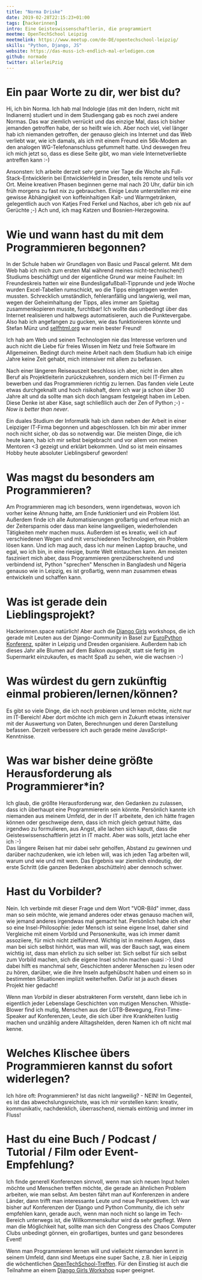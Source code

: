 ```yaml
---
title: "Norma Driske"
date: 2019-02-28T22:15:23+01:00
tags: [hackerinnen]
intro: Eine Geisteswissenschaftlerin, die programmiert
meetme: OpenTechSchool Leipzig
meetmelink: https://www.meetup.com/de-DE/opentechschool-leipzig/
skills: "Python, Django, JS"
website: https://das-muss-ich-endlich-mal-erledigen.com
github: normade
twitter: allerleiPzig
---
```


# Ein paar Worte zu dir, wer bist du?

Hi, ich bin Norma. Ich hab mal Indologie (das mit den Indern, nicht mit Indianern) studiert und in dem Studiengang gab es noch zwei andere Normas. Das war ziemlich verrückt und das einzige Mal, dass ich bisher jemanden getroffen habe, der so heißt wie ich. Aber noch viel, viel länger hab ich niemanden getroffen, der genauso gleich ins Internet und das Web verliebt war, wie ich damals, als ich mit einem Freund ein 56k-Modem an den analogen WG-Telefonanschluss gefummelt hatte. Und deswegen freu ich mich jetzt so, dass es diese Seite gibt, wo man viele Internetverliebte antreffen kann :-)
<br>

Ansonsten: Ich arbeite derzeit sehr gerne vier Tage die Woche als Full-Stack-Entwicklerin bei EntwicklerHeld in Dresden, teils remote und teils vor Ort. Meine kreativen Phasen beginnen gerne mal nach 20 Uhr, dafür bin ich früh morgens zu fast nix zu gebrauchen. Einige Leute unterstellen mir eine gewisse Abhängigkeit von koffeinhaltigen Kalt- und Warmgetränken, gelegentlich auch von Katjes Fred Ferkel und Nachos, aber ich geb nix auf Gerüchte ;-) Ach und, ich mag Katzen und Bosnien-Herzegowina.


# Wie und wann hast du mit dem Programmieren begonnen?

In der Schule haben wir Grundlagen von Basic und Pascal gelernt. Mit dem Web hab ich mich zum ersten Mal während meines nicht-technischen(!) Studiums beschäftigt und der eigentliche Grund war meine Faulheit: Im Freundeskreis hatten wir eine Bundesligafußball-Tipprunde und jede Woche wurden Excel-Tabellen rumschickt, wo die Tipps eingetragen werden mussten. Schrecklich umständlich, fehleranfällig und langwierig, weil man, wegen der Geheimhaltung der Tipps, alles immer am Spieltag zusammenkopieren musste, furchtbar! Ich wollte das unbedingt über das Internet realisieren und halbwegs automatisieren, auch die Punktevergabe. Also hab ich angefangen zu gucken, wie das funktionieren könnte und Stefan Münz und <a href="https://selfhtml.org/" target="_blank" rel="noopener noreferrer">selfhtml.org</a> war mein bester Freund!<br>

Ich hab am Web und seinen Technologien nie das Interesse verloren und auch nicht die Liebe für freies Wissen im Netz und freie Software im Allgemeinen. Bedingt durch meine Arbeit nach dem Studium hab ich einige Jahre keine Zeit gehabt, mich intensiver mit allem zu befassen.<br>

Nach einer längeren Reiseauszeit beschloss ich aber, nicht in den alten Beruf als Projektleiterin zurückzukehren, sondern mich bei IT-Firmen zu bewerben und das Programmieren richtig zu lernen. Das fanden viele Leute etwas durchgeknallt und hoch risikohaft, denn ich war ja schon über 30 Jahre alt und da sollte man sich doch langsam festgelegt haben im Leben. Diese Denke ist aber Käse, sagt schließlich auch der Zen of Python ;-) - <i>Now is better than never</i>.<br>

Ein duales Studium der Informatik hab ich dann neben der Arbeit in einer Leipziger IT-Firma begonnen und abgeschlossen. Ich bin mir aber immer noch nicht sicher, ob das so notwendig war. Die meisten Dinge, die ich heute kann, hab ich mir selbst beigebracht und vor allem von meinen Mentoren <3 gezeigt und erklärt bekommen. Und so ist mein einsames Hobby heute absoluter Lieblingsberuf geworden!

# Was magst du besonders am Programmieren?

Am Programmieren mag ich besonders, wenn irgendetwas, wovon ich vorher keine Ahnung hatte, am Ende funktioniert und ein Problem löst. Außerdem finde ich alle Automatisierungen großartig und erfreue mich an der Zeitersparnis oder dass man keine langweiligen, wiederholenden Tätigkeiten mehr machen muss. Außerdem ist es kreativ, weil ich auf verschiedenen Wegen und mit verschiedenen Technologien, ein Problem lösen kann. Und ich mag auch, dass ich nur meinen Laptop brauche, und egal, wo ich bin, in eine riesige, bunte Welt eintauchen kann. Am meisten fasziniert mich aber, dass Programmieren grenzüberschreitend und verbindend ist, Python "sprechen" Menschen in Bangladesh und Nigeria genauso wie in Leipzig, es ist großartig, wenn man zusammen etwas entwickeln und schaffen kann.

# Was ist gerade dein Lieblingsprojekt?

Hackerinnen.space natürlich! Aber auch die <a href="https://djangogirls.org/" target="_blank" rel="noopener noreferrer">Django Girls</a> workshops, die ich gerade mit Leuten aus der Django-Community in Basel zur <a href="https://www.europython-society.org/" target="_blank" rel="noopener noreferrer">EuroPython Konferenz</a>, später in Leipzig und Dresden organisiere. Außerdem hab ich dieses Jahr alle Blumen auf dem Balkon *ausgesät*, statt sie fertig im Supermarkt einzukaufen, es macht Spaß zu sehen, wie die wachsen :-)


# Was würdest du gern zukünftig einmal probieren/lernen/können?

Es gibt so viele Dinge, die ich noch probieren und lernen möchte, nicht nur im IT-Bereich! Aber dort möchte ich mich gern in Zukunft etwas intensiver mit der Auswertung von Daten, Berechnungen und deren Darstellung befassen. Derzeit verbessere ich auch gerade meine JavaScript-Kenntnisse.

# Was war bisher deine größte Herausforderung als Programmierer\*in?

Ich glaub, die größte Herausforderung war, den Gedanken zu zulassen, dass ich überhaupt eine Programmiererin sein könnte.
Persönlich kannte ich niemanden aus meinem Umfeld, der in der IT arbeitete, den ich hätte fragen können oder geschweige denn, dass ich mich gleich getraut hätte, das irgendwo zu formulieren, aus Angst, alle lachen sich kaputt, dass die Geisteswissenschaftlerin jetzt in IT macht. Aber was solls, jetzt lache eher ich :-)<br>
Das längere Reisen hat mir dabei sehr geholfen, Abstand zu gewinnen und darüber nachzudenken, wie ich leben will, was ich jeden Tag arbeiten will, warum und wie und mit wem. Das Ergebnis war ziemlich eindeutig, der erste Schritt (die ganzen Bedenken abschütteln) aber dennoch schwer.

# Hast du Vorbilder?

Nein. Ich verbinde mit dieser Frage und dem Wort "VOR-Bild" immer, dass man so sein möchte, wie jemand anderes oder etwas genauso machen will, wie jemand anderes irgendwas mal gemacht hat. Persönlich habe ich eher so eine Insel-Philosophie: jeder Mensch ist seine eigene Insel, daher sind Vergleiche mit einem Vorbild und Personenkulte, was ich immer damit assoziiere, für mich nicht zielführend. Wichtig ist in meinen Augen, dass man bei sich selbst hinhört, was man will, was der Bauch sagt, was einem wichtig ist, dass man ehrlich zu sich selber ist: Sich selbst für sich selbst zum Vorbild machen, sich die eigene Insel schön machen quasi :-) Und dabei hilft es manchmal sehr, Geschichten anderer Menschen zu lesen oder zu hören, darüber, wie die ihre Inseln aufgehübscht haben und einem so in bestimmten Situationen implizit weiterhelfen. Dafür ist ja auch dieses Projekt hier gedacht!
<br>

Wenn man *Vorbild* in dieser abstrakteren Form versteht, dann liebe ich in eigentlich jeder Lebenslage Geschichten von mutigen Menschen. Whistle-Blower find ich mutig, Menschen aus der LGTB-Bewegung, First-Time-Speaker auf Konferenzen, Leute, die sich über ihre Krankheiten lustig machen und unzählig andere Alltagshelden, deren Namen ich oft nicht mal kenne.

# Welches Klischee übers Programmieren kannst du sofort widerlegen?

Ich höre oft: Programmieren? Ist das nicht langweilig? - NEIN! Im Gegenteil, es ist das abwechslungsreichste, was ich mir vorstellen kann: kreativ, kommunikativ, nachdenklich, überraschend, niemals eintönig und immer im Fluss!

# Hast du eine Buch / Podcast / Tutorial / Film oder Event-Empfehlung?

Ich finde generell Konferenzen sinnvoll, wenn man sich neuen Input holen möchte und Menschen treffen möchte, die gerade an ähnlichen Problem arbeiten, wie man selbst. Am besten fährt man auf Konferenzen in andere Länder, dann trifft man interessante Leute und neue Perspektiven. Ich war bisher auf Konferenzen der Django und Python Community, die ich sehr empfehlen kann, gerade auch, wenn man noch nicht so lange im Tech-Bereich unterwegs ist, die Willkommenskultur wird da sehr gepflegt. Wenn man die Möglichkeit hat, sollte man sich den Congress des Chaos Computer Clubs unbedingt gönnen, ein großartiges, buntes und ganz besonderes Event!<br>

Wenn man Programmieren lernen will und vielleicht niemanden kennt in seinem Umfeld, dann sind Meetups eine super Sache, z.B. hier in Leipzig die wöchentlichen <a href="https://www.opentechschool.org/leipzig" target="_blank" rel="noopener noreferrer">OpenTechSchool-Treffen</a>. Für den Einstieg ist auch die Teilnahme an einem <a href="https://djangogirls.org/events" target="_blank" rel="noopener noreferrer">Django Girls Workshop</a> super geeignet.
